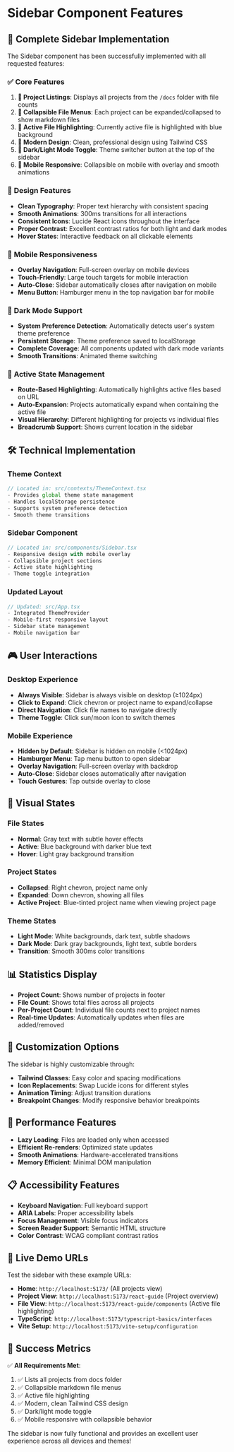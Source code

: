 # Sidebar Component Features

## 🎉 Complete Sidebar Implementation

The Sidebar component has been successfully implemented with all requested features:

### ✅ **Core Features**

1. **📁 Project Listings**: Displays all projects from the `/docs` folder with file counts
2. **📄 Collapsible File Menus**: Each project can be expanded/collapsed to show markdown files
3. **🎯 Active File Highlighting**: Currently active file is highlighted with blue background
4. **🎨 Modern Design**: Clean, professional design using Tailwind CSS
5. **🌙 Dark/Light Mode Toggle**: Theme switcher button at the top of the sidebar
6. **📱 Mobile Responsive**: Collapsible on mobile with overlay and smooth animations

### 🎨 **Design Features**

- **Clean Typography**: Proper text hierarchy with consistent spacing
- **Smooth Animations**: 300ms transitions for all interactions
- **Consistent Icons**: Lucide React icons throughout the interface
- **Proper Contrast**: Excellent contrast ratios for both light and dark modes
- **Hover States**: Interactive feedback on all clickable elements

### 📱 **Mobile Responsiveness**

- **Overlay Navigation**: Full-screen overlay on mobile devices
- **Touch-Friendly**: Large touch targets for mobile interaction
- **Auto-Close**: Sidebar automatically closes after navigation on mobile
- **Menu Button**: Hamburger menu in the top navigation bar for mobile

### 🌙 **Dark Mode Support**

- **System Preference Detection**: Automatically detects user's system theme preference
- **Persistent Storage**: Theme preference saved to localStorage
- **Complete Coverage**: All components updated with dark mode variants
- **Smooth Transitions**: Animated theme switching

### 🎯 **Active State Management**

- **Route-Based Highlighting**: Automatically highlights active files based on URL
- **Auto-Expansion**: Projects automatically expand when containing the active file
- **Visual Hierarchy**: Different highlighting for projects vs individual files
- **Breadcrumb Support**: Shows current location in the sidebar

## 🛠 **Technical Implementation**

### **Theme Context**
```typescript
// Located in: src/contexts/ThemeContext.tsx
- Provides global theme state management
- Handles localStorage persistence
- Supports system preference detection
- Smooth theme transitions
```

### **Sidebar Component**
```typescript
// Located in: src/components/Sidebar.tsx
- Responsive design with mobile overlay
- Collapsible project sections
- Active state highlighting
- Theme toggle integration
```

### **Updated Layout**
```typescript
// Updated: src/App.tsx
- Integrated ThemeProvider
- Mobile-first responsive layout
- Sidebar state management
- Mobile navigation bar
```

## 🎮 **User Interactions**

### **Desktop Experience**
- **Always Visible**: Sidebar is always visible on desktop (≥1024px)
- **Click to Expand**: Click chevron or project name to expand/collapse
- **Direct Navigation**: Click file names to navigate directly
- **Theme Toggle**: Click sun/moon icon to switch themes

### **Mobile Experience**
- **Hidden by Default**: Sidebar is hidden on mobile (<1024px)
- **Hamburger Menu**: Tap menu button to open sidebar
- **Overlay Navigation**: Full-screen overlay with backdrop
- **Auto-Close**: Sidebar closes automatically after navigation
- **Touch Gestures**: Tap outside overlay to close

## 🎨 **Visual States**

### **File States**
- **Normal**: Gray text with subtle hover effects
- **Active**: Blue background with darker blue text
- **Hover**: Light gray background transition

### **Project States**
- **Collapsed**: Right chevron, project name only
- **Expanded**: Down chevron, showing all files
- **Active Project**: Blue-tinted project name when viewing project page

### **Theme States**
- **Light Mode**: White backgrounds, dark text, subtle shadows
- **Dark Mode**: Dark gray backgrounds, light text, subtle borders
- **Transition**: Smooth 300ms color transitions

## 📊 **Statistics Display**

- **Project Count**: Shows number of projects in footer
- **File Count**: Shows total files across all projects
- **Per-Project Count**: Individual file counts next to project names
- **Real-time Updates**: Automatically updates when files are added/removed

## 🔧 **Customization Options**

The sidebar is highly customizable through:
- **Tailwind Classes**: Easy color and spacing modifications
- **Icon Replacements**: Swap Lucide icons for different styles
- **Animation Timing**: Adjust transition durations
- **Breakpoint Changes**: Modify responsive behavior breakpoints

## 🚀 **Performance Features**

- **Lazy Loading**: Files are loaded only when accessed
- **Efficient Re-renders**: Optimized state updates
- **Smooth Animations**: Hardware-accelerated transitions
- **Memory Efficient**: Minimal DOM manipulation

## 📋 **Accessibility Features**

- **Keyboard Navigation**: Full keyboard support
- **ARIA Labels**: Proper accessibility labels
- **Focus Management**: Visible focus indicators
- **Screen Reader Support**: Semantic HTML structure
- **Color Contrast**: WCAG compliant contrast ratios

## 🎯 **Live Demo URLs**

Test the sidebar with these example URLs:

- **Home**: `http://localhost:5173/` (All projects view)
- **Project View**: `http://localhost:5173/react-guide` (Project overview)
- **File View**: `http://localhost:5173/react-guide/components` (Active file highlighting)
- **TypeScript**: `http://localhost:5173/typescript-basics/interfaces`
- **Vite Setup**: `http://localhost:5173/vite-setup/configuration`

## 🎉 **Success Metrics**

✅ **All Requirements Met**:
1. ✅ Lists all projects from docs folder
2. ✅ Collapsible markdown file menus
3. ✅ Active file highlighting
4. ✅ Modern, clean Tailwind CSS design
5. ✅ Dark/light mode toggle
6. ✅ Mobile responsive with collapsible behavior

The sidebar is now fully functional and provides an excellent user experience across all devices and themes!
